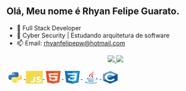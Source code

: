 
## Olá, Meu nome é Rhyan Felipe Guarato.
- 🔭 Full Stack Developer
- 🌱 Cyber Security | Estudando arquitetura de software
- 📫 Email: rhyanfelipepw@hotmail.com 

<div align="center">
  <a href="https://github.com/rhyanfelipepw">
 <img height="180em" src="https://github-readme-stats.vercel.app/api?username=rhyanfelipepw&show_icons=true&theme=dracula&include_all_commits=true&count_private=true"/>   
 <img height="180em" src="https://github-readme-stats.vercel.app/api/top-langs/?username=rhyanfelipepw&layout=compact&langs_count=7&theme=dracula"/>
  
</div>
  
<div style="display: inline_block"><br>
  <img align="center" alt="Ane-Python" height="30" width="40" src="https://raw.githubusercontent.com/devicons/devicon/master/icons/python/python-original.svg">
  <img align="center" alt="Ane-Js" height="30" width="40" src="https://raw.githubusercontent.com/devicons/devicon/master/icons/javascript/javascript-plain.svg">
  <img align="center" alt="Ane-HTML" height="30" width="40" src="https://raw.githubusercontent.com/devicons/devicon/master/icons/html5/html5-original.svg">
  <img align="center" alt="Ane-CSS" height="30" width="40" src="https://raw.githubusercontent.com/devicons/devicon/master/icons/css3/css3-original.svg">
  <img align="center" alt="Ane-Java" height="30" width="40" src="https://raw.githubusercontent.com/devicons/devicon/master/icons/java/java-original.svg">
  <img align="center" alt="Ane-C" height="30" width="40" src="https://raw.githubusercontent.com/devicons/devicon/master/icons/c/c-original.svg">


